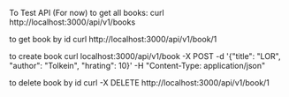 To Test API (For now)
to get all books: 
curl http://localhost:3000/api/v1/books

to get book by id
curl http://localhost:3000/api/v1/book/1

to create book
curl localhost:3000/api/v1/book -X POST -d '{"title": "LOR", "author": "Tolkein", "hrating": 10}' -H "Content-Type: application/json"

to delete book by id
curl -X DELETE http://localhost:3000/api/v1/book/1
